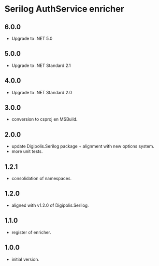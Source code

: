 # Serilog AuthService enricher

## 6.0.0

- Upgrade to .NET 5.0

## 5.0.0

- Upgrade to .NET Standard 2.1

## 4.0.0

- Upgrade to .NET Standard 2.0

## 3.0.0

- conversion to csproj en MSBuild.

## 2.0.0

- update Digipolis.Serilog package + alignment with new options system.
- more unit tests.

## 1.2.1

- consolidation of namespaces.

## 1.2.0

- aligned with v1.2.0 of Digipolis.Serilog.

## 1.1.0

- register of enricher.

## 1.0.0

- initial version.